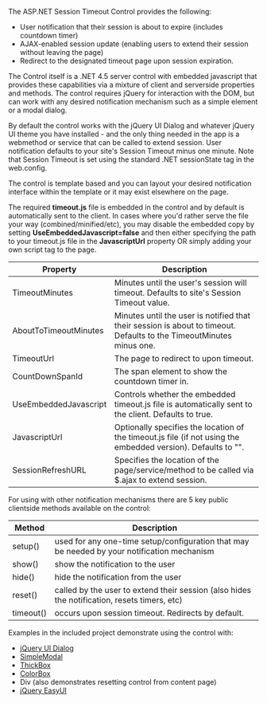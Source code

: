 The ASP.NET Session Timeout Control provides the following:

* User notification that their session is about to expire (includes countdown timer)
* AJAX-enabled session update (enabling users to extend their session without leaving the page)
* Redirect to the designated timeout page upon session expiration.

The Control itself is a .NET 4.5 server control with embedded javascript that provides these capabilities via a 
mixture of client and serverside properties and methods.  The control requires jQuery for interaction with the DOM, 
but can work with any desired notification mechanism such as a simple element or a modal dialog.

By default the control works with the jQuery UI Dialog and whatever jQuery UI theme you have installed - and the only thing needed
in the app is a webmethod or service that can be called to extend session.  User notification defaults to your site's Session Timeout minus one minute.
Note that Session Timeout is set using the standard .NET sessionState tag in the web.config.

The control is template based and you can layout your desired notification interface within the template or it 
may exist elsewhere on the page.

The required **timeout.js** file is embedded in the control and by default is automatically sent to the client.  In cases where you'd
rather serve the file your way (combined/minified/etc), you may disable the embedded copy by setting **UseEmbeddedJavascript=false** and 
then either specifying the path to your timeout.js file in the **JavascriptUrl** property OR simply adding your own script tag to the page.

| Property				| Description |
| --------------------- | ----------- |
| TimeoutMinutes		| Minutes until the user's session will timeout.  Defaults to site's Session Timeout value. |
| AboutToTimeoutMinutes | Minutes until the user is notified that their session is about to timeout.  Defaults to the TimeoutMinutes minus one. |
| TimeoutUrl            | The page to redirect to upon timeout. |
| CountDownSpanId       | The span element to show the countdown timer in. |
| UseEmbeddedJavascript | Controls whether the embedded timeout.js file is automatically sent to the client.  Defaults to true. |
| JavascriptUrl		    | Optionally specifies the location of the timeout.js file (if not using the embedded version).  Defaults to "". |
| SessionRefreshURL     | Specifies the location of the page/service/method to be called via $.ajax to extend session. |


For using with other notification mechanisms there are 5 key public clientside methods available on the control:

| Method       | Description |
| ------------ | ----------- |
| setup()      | used for any one-time setup/configuration that may be needed by your notification mechanism |
| show()       | show the notification to the user |
| hide()       | hide the notification from the user |
| reset()      | called by the user to extend their session (also hides the notification, resets timers, etc) |
| timeout()    | occurs upon session timeout.  Redirects by default. |

Examples in the included project demonstrate using the control with:

* [jQuery UI Dialog](https://jqueryui.com/dialog/)
* [SimpleModal](http://www.ericmmartin.com/projects/simplemodal/)
* [ThickBox](http://codylindley.com/thickbox/)
* [ColorBox](http://www.jacklmoore.com/colorbox/)
* Div (also demonstrates resetting control from content page)
* [jQuery EasyUI](http://www.jeasyui.com/)


